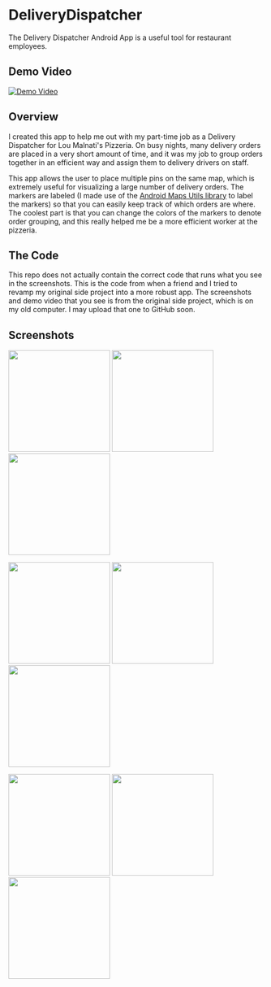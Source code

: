 # DeliveryDispatcher
The Delivery Dispatcher Android App is a useful tool for restaurant employees.

## Demo Video

[![Demo Video](http://img.youtube.com/vi/v0kiGPuEM0w/0.jpg)](http://www.youtube.com/watch?v=v0kiGPuEM0w)

## Overview

I created this app to help me out with my part-time job as a Delivery Dispatcher for Lou Malnati's Pizzeria. On busy nights, many delivery orders are placed in a very short amount of time, and it was my job to group orders together in an efficient way and assign them to delivery drivers on staff.

This app allows the user to place multiple pins on the same map, which is extremely useful for visualizing a large number of delivery orders. The markers are labeled (I made use of the [Android Maps Utils library](http://googlemaps.github.io/android-maps-utils/) to label the markers) so that you can easily keep track of which orders are where. The coolest part is that you can change the colors of the markers to denote order grouping, and this really helped me be a more efficient worker at the pizzeria.

## The Code

This repo does not actually contain the correct code that runs what you see in the screenshots. This is the code from when a friend and I tried to revamp my original side project into a more robust app. The screenshots and demo video that you see is from the original side project, which is on my old computer. I may upload that one to GitHub soon.

## Screenshots

<img src="http://i.imgur.com/WNRFIpX.png" width="200"> <img src="http://i.imgur.com/DzeqyZb.png" width="200"> <img src="http://i.imgur.com/KI38pv1.png" width="200">

<img src="http://i.imgur.com/4iLXdDm.png" width="200"> <img src="http://i.imgur.com/1QMOcIe.png" width="200"> <img src="http://i.imgur.com/6aw2HeN.png" width="200">

<img src="http://i.imgur.com/K8FnpqA.png" width="200"> <img src="http://i.imgur.com/97sAUUE.png" width="200"> <img src="http://i.imgur.com/6DbK6m6.png" width="200">
